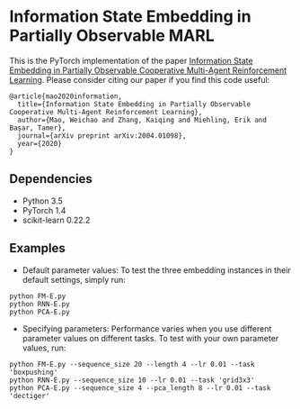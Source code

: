 # Information State Embedding in Partially Observable MARL 

This is the PyTorch implementation of the paper [Information State Embedding in Partially Observable Cooperative Multi-Agent Reinforcement Learning](https://arxiv.org/abs/2004.01098). Please consider citing our paper if you find this code useful:

```
@article{mao2020information,
  title={Information State Embedding in Partially Observable Cooperative Multi-Agent Reinforcement Learning},
  author={Mao, Weichao and Zhang, Kaiqing and Miehling, Erik and Başar, Tamer},
  journal={arXiv preprint arXiv:2004.01098},
  year={2020}
}
```


## Dependencies
- Python 3.5
- PyTorch 1.4
- scikit-learn 0.22.2


## Examples
- Default parameter values: To test the three embedding instances in their default settings, simply run:
```
python FM-E.py
python RNN-E.py
python PCA-E.py
```
- Specifying parameters: Performance varies when you use different parameter values on different tasks. To test with your own parameter values, run:
```
python FM-E.py --sequence_size 20 --length 4 --lr 0.01 --task 'boxpushing'
python RNN-E.py --sequence_size 10 --lr 0.01 --task 'grid3x3'
python PCA-E.py --sequence_size 4 --pca_length 8 --lr 0.01 --task 'dectiger'
```

